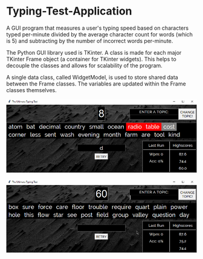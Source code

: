 # Typing-Test-Application

A GUI program that measures a user's typing speed based on characters typed per-minute divided by 
the average character count for words (which is 5) and subtracting by the number of incorrect words per-minute.

The Python GUI library used is TKinter. A class is made for each major TKinter Frame object (a container for TKinter widgets). 
This helps to decouple the classes and allows for scalability of the program. 

A single data class, called WidgetModel, is used to store shared data between the Frame classes. The variables are updated
within the Frame classes themselves. 

![Typing-Test-Application](TypingTestRecording.gif)



![Typing-Test-Application](TypingTestRecording2.gif)
